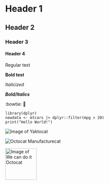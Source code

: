 # Header 1
## Header 2
### Header 3
#### Header 4

Regular text

**Bold test**

*Italicized*

***Bold/Italics***

:bowtie:
🥦

```
library(dplyr)
newdata <- mtcars |> dplyr::filter(mpg > 20)
print("Hello World!")
```


![Image of Yaktocat](https://octodex.github.com/images/yaktocat.png)

![Octocat Manufacturecat](https://octodex.github.com/images/manufacturetocat.png)
 <!--- Different sized image --->
<img src="https://octodex.github.com/images/manufacturetocat.png" alt="Image of We can do it Octocat" width="100" height="100">

